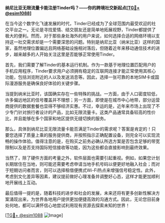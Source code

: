 **纳尼比亚无限流量卡能注册Tinder吗？——你的跨境社交新起点[[TG💪+ @esim1088](https://t.me/s/esim1088)]**

在当今这个数字化飞速发展的时代，Tinder已经成为了全球范围内最受欢迎的社交平台之一。无论是寻找爱情、结交朋友还是简单地拓展视野，Tinder都提供了极大的便利。然而，对于那些身处海外的用户来说，如何选择合适的网络环境以支持这一社交需求却是一个需要深思的问题。特别是纳尼比亚（纳米比亚）这样的国家，虽然地理位置偏远且网络基础设施相对落后，但随着近年来移动通信技术的进步，越来越多的人开始关注这里是否能够正常使用Tinder。

首先，我们需要了解Tinder的基本运行机制。作为一款基于地理位置匹配用户的手机应用程序，Tinder要求用户必须拥有稳定的互联网连接才能正常使用其核心功能，包括浏览附近的人以及发送消息等。因此，选择一张可靠的本地SIM卡或国际漫游服务是确保良好体验的关键步骤。

当提到纳米比亚时，该国确实存在一些特殊的挑战。一方面，由于人口密度较低，许多偏远地区的信号覆盖并不理想；另一方面，即使是在城市中心地带，部分运营商提供的数据套餐也显得不够经济实惠。不过，幸运的是，近年来市场上出现了不少专门针对旅行者设计的产品，比如无限流量卡。这类产品通常具备较高的性价比，并且能够在多个国家和地区提供无缝切换的服务。

那么，具体到纳尼比亚无限流量卡能否满足Tinder的需求呢？答案是肯定的！只要您选择了质量上乘的服务提供商，并按照指示正确配置设备，则完全可以实现流畅的操作体验。值得注意的是，在购买之前务必确认所选方案是否包含足够的带宽限制以及是否支持国际短信接收等功能，因为这些都会直接影响到最终效果。

当然了，除了硬件方面的考量之外，软件层面也需要引起重视。例如，如果您计划长期居住在当地，则可能还需要考虑申请当地手机号码以便更好地融入社会；而对于短期访问者而言，则可以选择租借便携式Wi-Fi热点来增强信号稳定性。此外，考虑到文化差异等因素，建议提前做好心理准备并调整好心态，这样才能更加顺利地开展线上互动。

最后值得一提的是，随着科技的进步和社会的发展，未来还将有更多创新性解决方案涌现出来，为世界各地用户提供更加便捷高效的沟通方式。因此，无论您目前身处何地，都可以满怀信心地尝试利用现有资源去探索未知的世界！

[[TG💪+ @esim1088](https://t.me/s/esim1088) ![Image](https://i.postimg.cc/4NQfJmqS/Snipaste-2025-05-13-00-14-12.png)]